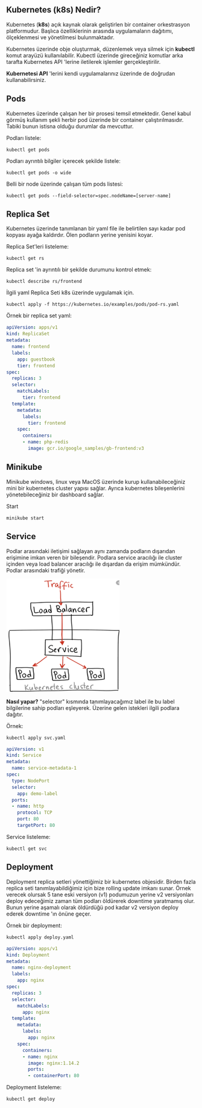 ## Kubernetes (k8s) Nedir?

Kubernetes (**k8s**) açık kaynak olarak geliştirlen bir container orkestrasyon platformudur. Başlıca özelliklerinin arasında uygulamaların dağıtımı, ölçeklenmesi ve yönetilmesi bulunmaktadır. 

Kubernetes üzerinde obje oluşturmak, düzenlemek veya silmek için **kubectl** komut arayüzü kullanılabilir. Kubectl üzerinde gireceğiniz komutlar arka tarafta Kubernetes API 'lerine iletilerek işlemler gerçekleştirilir.

**Kubernetesi API** 'lerini kendi uygulamalarınız üzerinde de doğrudan kullanabilirsiniz.

## Pods
Kubernetes üzerinde çalışan her bir prosesi temsil etmektedir. Genel kabul görmüş kullanım şekli herbir pod üzerinde bir container çalıştırılmasıdır. Tabiki bunun istisna olduğu durumlar da mevcuttur.

Podları listele:
```
kubectl get pods
```
Podları ayrıntılı bilgiler içerecek şekilde listele:
```
kubectl get pods -o wide
```
Belli bir node üzerinde çalışan tüm pods listesi:

```
kubectl get pods --field-selector=spec.nodeName=[server-name]
```
## Replica Set
Kubernetes üzerinde tanımlanan bir yaml file ile belirtilen sayı kadar pod kopyası ayağa kaldırdır. Ölen podların yerine yenisini koyar. 

Replica Set'leri listeleme:

```shell
kubectl get rs
```
Replica set 'in ayrıntılı bir şekilde durumunu kontrol etmek:

```shell
kubectl describe rs/frontend
```

İlgili yaml Replica Seti k8s üzerinde uygulamak için.

```shell
kubectl apply -f https://kubernetes.io/examples/pods/pod-rs.yaml
```

Örnek bir replica set yaml:

```yaml
apiVersion: apps/v1
kind: ReplicaSet
metadata:
  name: frontend
  labels:
    app: guestbook
    tier: frontend
spec:
  replicas: 3
  selector:
    matchLabels:
      tier: frontend
  template:
    metadata:
      labels:
        tier: frontend
    spec:
      containers:
      - name: php-redis
        image: gcr.io/google_samples/gb-frontend:v3
```
## Minikube
Minikube windows, linux veya MacOS üzerinde kurup kullanabileceğiniz mini bir kubernetes cluster yapısı sağlar. Ayrıca kubernetes bileşenlerini yönetebileceğiniz bir dashboard sağlar.

Start
```
minikube start
```
## Service

Podlar arasındaki iletişimi sağlayan aynı zamanda podların dışarıdan erişimine imkan veren bir bileşendir. Podlara service aracılığı ile cluster içinden veya load balancer aracılığı ile dışardan da erişim mümkündür. Podlar arasındaki trafiği yönetir.

<img src="./img/service.png" width="300" height="300" />

**Nasıl yapar?**
"selector" kısmında tanımlayacağımız label ile bu label bilgilerine sahip podları eşleyerek. Üzerine gelen istekleri ilgili podlara dağıtır. 

Örnek:

```shell
kubectl apply svc.yaml
```

```yaml
apiVersion: v1                             
kind: Service
metadata:
  name: service-metadata-1
spec:
  type: NodePort                              
  selector:
    app: demo-label
  ports:
  - name: http
    protocol: TCP
    port: 80                                 
    targetPort: 80                           
```

Service listeleme:

```shell
kubectl get svc
```
## Deployment
Deployment replica setleri yönettiğimiz bir kubernetes objesidir. Birden fazla replica seti tanımlayabildiğimiz için bize rolling update imkanı sunar. Örnek verecek olursak 5 tane eski versiyon (v1) podumuzun yerine v2 versiyonları deploy edeceğimiz zaman tüm podları öldürerek downtime yaratmamış olur. Bunun yerine aşamalı olarak öldürdüğü pod kadar v2 versiyon deploy ederek downtime 'ın önüne geçer.

Örnek bir deployment:

```shell
kubectl apply deploy.yaml
```

```yaml
apiVersion: apps/v1
kind: Deployment
metadata:
  name: nginx-deployment
  labels:
    app: nginx
spec:
  replicas: 3
  selector:
    matchLabels:
      app: nginx
  template:
    metadata:
      labels:
        app: nginx
    spec:
      containers:
      - name: nginx
        image: nginx:1.14.2
        ports:
        - containerPort: 80
```

Deployment listeleme:

```shell
kubectl get deploy
```
